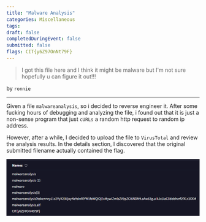 ```yaml
---
title: "Malware Analysis"
categories: Miscellaneous
tags: 
draft: false
completedDuringEvent: false
submitted: false
flags: CIT{y6Z97OnNt79F}
---
```

> I got this file here and I think it might be malware but I'm not sure hopefully u can figure it out!!!

by `ronnie`

---

Given a file `malwareanalysis`, so i decided to reverse engineer it. After some fucking hours of debugging and analyzing the file, i found out that it is just a non-sense program that just `cURLs` a random http request to random ip address.

However, after a while, I decided to upload the file to `VirusTotal` and review the analysis results. In the details section, I discovered that the original submitted filename actually contained the flag.

![alt text](image.png)
